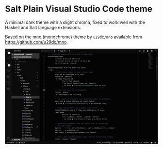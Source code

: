 # Salt Plain Visual Studio Code theme

A minimal dark theme with a slight chroma, fixed to work well with the Haskell and Salt language extensions.

Based on the mno (monochrome) theme by `u29dc/mno` available from https://github.com/u29dc/mno.

![derp](doc/salt-plain-dark.jpg)